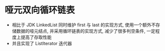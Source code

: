 # 哑元双向循环链表

- 相比于 JDK LinkedList 同时维护 first 与 last 的实现方式, 使用一个额外不存储数据的哑元结点, 并采用循环链表的实现方式, 减少了很多判空条件, 一定程度上提高了存取性能
- 并且实现了 ListIterator 迭代器
